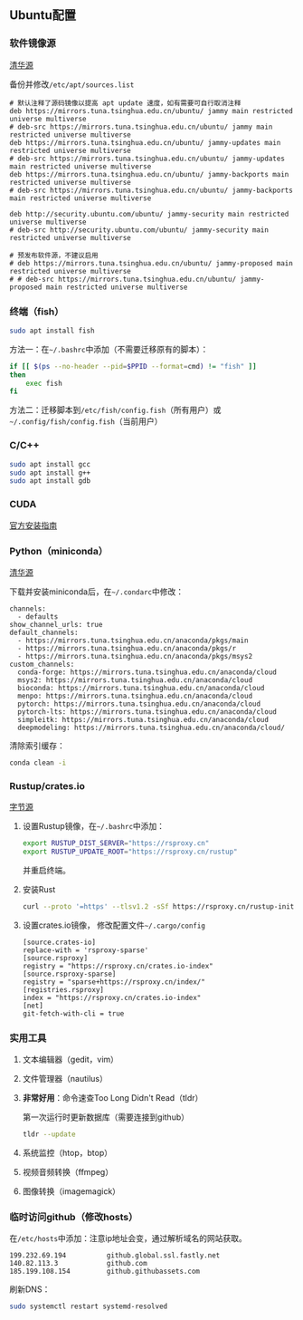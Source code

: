 ## Ubuntu配置

### 软件镜像源

[清华源](https://mirrors.tuna.tsinghua.edu.cn/help/ubuntu/)

备份并修改`/etc/apt/sources.list`

```
# 默认注释了源码镜像以提高 apt update 速度，如有需要可自行取消注释
deb https://mirrors.tuna.tsinghua.edu.cn/ubuntu/ jammy main restricted universe multiverse
# deb-src https://mirrors.tuna.tsinghua.edu.cn/ubuntu/ jammy main restricted universe multiverse
deb https://mirrors.tuna.tsinghua.edu.cn/ubuntu/ jammy-updates main restricted universe multiverse
# deb-src https://mirrors.tuna.tsinghua.edu.cn/ubuntu/ jammy-updates main restricted universe multiverse
deb https://mirrors.tuna.tsinghua.edu.cn/ubuntu/ jammy-backports main restricted universe multiverse
# deb-src https://mirrors.tuna.tsinghua.edu.cn/ubuntu/ jammy-backports main restricted universe multiverse

deb http://security.ubuntu.com/ubuntu/ jammy-security main restricted universe multiverse
# deb-src http://security.ubuntu.com/ubuntu/ jammy-security main restricted universe multiverse

# 预发布软件源，不建议启用
# deb https://mirrors.tuna.tsinghua.edu.cn/ubuntu/ jammy-proposed main restricted universe multiverse
# # deb-src https://mirrors.tuna.tsinghua.edu.cn/ubuntu/ jammy-proposed main restricted universe multiverse
```

### 终端（fish）

```bash
sudo apt install fish
```

方法一：在`~/.bashrc`中添加（不需要迁移原有的脚本）：

```bash
if [[ $(ps --no-header --pid=$PPID --format=cmd) != "fish" ]]
then
    exec fish
fi
```

方法二：迁移脚本到`/etc/fish/config.fish`（所有用户）或`~/.config/fish/config.fish`（当前用户）

### C/C++

```bash
sudo apt install gcc
sudo apt install g++
sudo apt install gdb
```

### CUDA

[官方安装指南](https://docs.nvidia.com/cuda/cuda-installation-guide-linux/index.html)

### Python（miniconda）

[清华源](https://mirrors.tuna.tsinghua.edu.cn/help/anaconda/)

下载并安装miniconda后，在`~/.condarc`中修改：

```
channels:
  - defaults
show_channel_urls: true
default_channels:
  - https://mirrors.tuna.tsinghua.edu.cn/anaconda/pkgs/main
  - https://mirrors.tuna.tsinghua.edu.cn/anaconda/pkgs/r
  - https://mirrors.tuna.tsinghua.edu.cn/anaconda/pkgs/msys2
custom_channels:
  conda-forge: https://mirrors.tuna.tsinghua.edu.cn/anaconda/cloud
  msys2: https://mirrors.tuna.tsinghua.edu.cn/anaconda/cloud
  bioconda: https://mirrors.tuna.tsinghua.edu.cn/anaconda/cloud
  menpo: https://mirrors.tuna.tsinghua.edu.cn/anaconda/cloud
  pytorch: https://mirrors.tuna.tsinghua.edu.cn/anaconda/cloud
  pytorch-lts: https://mirrors.tuna.tsinghua.edu.cn/anaconda/cloud
  simpleitk: https://mirrors.tuna.tsinghua.edu.cn/anaconda/cloud
  deepmodeling: https://mirrors.tuna.tsinghua.edu.cn/anaconda/cloud/
```

清除索引缓存：

```bash
conda clean -i
```

### Rustup/crates.io

[字节源](https://rsproxy.cn/#getStarted)

1. 设置Rustup镜像，在`~/.bashrc`中添加：

   ```bash
   export RUSTUP_DIST_SERVER="https://rsproxy.cn"
   export RUSTUP_UPDATE_ROOT="https://rsproxy.cn/rustup"
   ```

   并重启终端。

2. 安装Rust

   ```bash
   curl --proto '=https' --tlsv1.2 -sSf https://rsproxy.cn/rustup-init.sh | sh
   ```

3. 设置crates.io镜像， 修改配置文件`~/.cargo/config`

   ```
   [source.crates-io]
   replace-with = 'rsproxy-sparse'
   [source.rsproxy]
   registry = "https://rsproxy.cn/crates.io-index"
   [source.rsproxy-sparse]
   registry = "sparse+https://rsproxy.cn/index/"
   [registries.rsproxy]
   index = "https://rsproxy.cn/crates.io-index"
   [net]
   git-fetch-with-cli = true
   ```

### 实用工具

1. 文本编辑器（gedit，vim）

2. 文件管理器（nautilus）

3. **非常好用**：命令速查Too Long Didn't Read（tldr）

   第一次运行时更新数据库（需要连接到github）

   ```bash
   tldr --update
   ```

4. 系统监控（htop，btop）

5. 视频音频转换（ffmpeg）

6. 图像转换（imagemagick）

### 临时访问github（修改hosts）

在`/etc/hosts`中添加：注意ip地址会变，通过解析域名的网站获取。

```
199.232.69.194          github.global.ssl.fastly.net
140.82.113.3            github.com
185.199.108.154         github.githubassets.com 
```

刷新DNS：

```bash
sudo systemctl restart systemd-resolved
```




